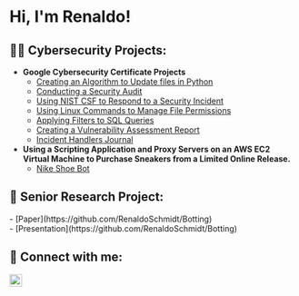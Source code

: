 <h1>Hi, I'm Renaldo! 
  <br/>

<h2>👨‍💻 Cybersecurity Projects:</h2>

- <b>Google Cybersecurity Certificate Projects</b>
  - [Creating an Algorithm to Update files in Python](https://github.com/RenaldoSchmidt/PythonFileUpdateAlgorithm/tree/main)
  - [Conducting a Security Audit](https://github.com/RenaldoSchmidt/SecurityAudit)
  - [Using NIST CSF to Respond to a Security Incident](https://github.com/RenaldoSchmidt/NISTCSFResponse/tree/main)
  - [Using Linux Commands to Manage File Permissions](https://github.com/RenaldoSchmidt/LinuxFilePermissions)
  - [Applying Filters to SQL Queries](https://github.com/RenaldoSchmidt/FilteringSQLQueries/tree/main)
  - [Creating a Vulnerability Assessment Report](https://github.com/RenaldoSchmidt/VulnerabilityAssessment/tree/main)
  - [Incident Handlers Journal](https://github.com/RenaldoSchmidt/IncidentHandlersJournal/tree/main)
- <b>Using a Scripting Application and Proxy Servers on an AWS EC2 Virtual Machine to Purchase Sneakers from a Limited Online Release.</b>
  - [Nike Shoe Bot](https://github.com/RenaldoSchmidt/Botting)

<h2>🔬 Senior Research Project:</h2>
  - [Paper](https://github.com/RenaldoSchmidt/Botting) 
  <br/>
  - [Presentation](https://github.com/RenaldoSchmidt/Botting)

<h2> 🤳 Connect with me:</h2>

[<img align="left" alt="RenaldoSchmidt | LinkedIn" width="22px" src="https://cdn.jsdelivr.net/npm/simple-icons@v3/icons/linkedin.svg" />][linkedin]

[linkedin]: https://linkedin.com/in/renaldoschmidt

